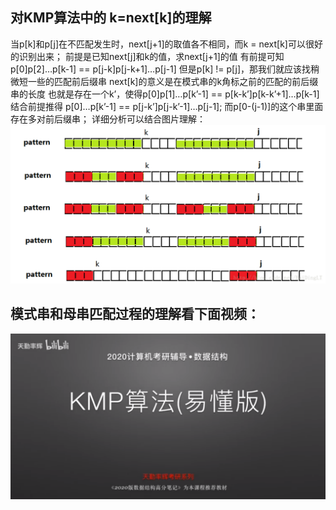 ## 对KMP算法中的 k=next[k]的理解

当p[k]和p[j]在不匹配发生时，next[j+1]的取值各不相同，而k = next[k]可以很好的识别出来；
前提是已知next[j]和k的值，求next[j+1]的值
有前提可知 p[0]p[2]…p[k-1] == p[j-k]p[j-k+1]…p[j-1]
但是p[k] != p[j]，那我们就应该找稍微短一些的匹配前后缀串
next[k]的意义是在模式串的k角标之前的匹配的前后缀串的长度
也就是存在一个k’，使得p[0]p[1]…p[k’-1] == p[k-k’]p[k-k’+1]…p[k-1]
结合前提推得 p[0]…p[k’-1] == p[j-k’]p[j-k’-1]…p[j-1];
而p[0-(j-1)]的这个串里面存在多对前后缀串；
详细分析可以结合图片理解：
![avatar](https://github.com/DashingPanda/DataStructure_Algorithm/blob/main/KMP/images/KMP1.png)

## 模式串和母串匹配过程的理解看下面视频：
[![Watch the video](https://github.com/DashingPanda/DataStructure_Algorithm/blob/main/KMP/images/KMP2.png)](https://pan.baidu.com/play/video#/video?path=%2F%E6%95%B0%E6%8D%AE%E7%BB%93%E6%9E%84%E4%B8%8E%E7%AE%97%E6%B3%95%E8%A7%86%E9%A2%91%2FKMP%2FTo_Understand_KMP.mp4&t=-1)
